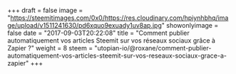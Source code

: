 +++
draft = false
image = "https://steemitimages.com/0x0/https://res.cloudinary.com/hpiynhbhq/image/upload/v1511241630/pd6xquo9exuady1uv8ap.jpg"
showonlyimage = false
date = "2017-09-03T20:22:08"
title = "Comment publier automatiquement vos articles Steemit sur vos réseaux sociaux grâce à Zapier ?"
weight = 8
steem = "utopian-io/@roxane/comment-publier-automatiquement-vos-articles-steemit-sur-vos-reseaux-sociaux-grace-a-zapier"
+++

<!--more-->
